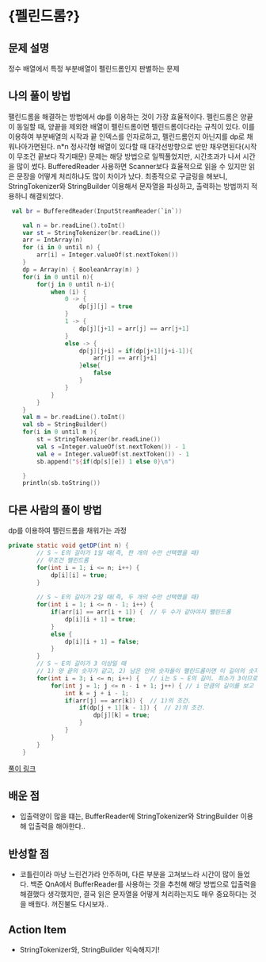# {펠린드롬?}

## 문제 설명
정수 배열에서 특정 부분배열이 펠린드롬인지 판별하는 문제

## 나의 풀이 방법
팰린드롬을 해결하는 방법에서 dp를 이용하는 것이 가장 효율적이다. 펠린드롬은 양끝이 동일할 때, 양끝을 제외한 배열이 펠린드롬이면 펠린드롬이다라는 규칙이 있다.
이를 이용하여 부분배열의 시작과 끝 인덱스를 인자로하고, 펠린드롬인지 아닌지를 dp로 채워나아가면된다.
n*n 정사각형 배열이 있다할 때 대각선방향으로 반만 채우면된다(시작이 무조건 끝보다 작기때문)
문제는 해당 방법으로 일찍풀었지만, 시간초과가 나서 시간을 많이 썼다. BufferedReader 사용하면 Scanner보다 효율적으로 읽을 수 있지만 읽은 문장을 어떻게 처리하냐도 많이 차이가 났다.
최종적으로 구글링을 해보니, StringTokenizer와 StringBuilder 이용해서 문자열을 파싱하고, 출력하는 방법까지 적용하니 해결되었다.
```kotlin
 val br = BufferedReader(InputStreamReader(`in`))

    val n = br.readLine().toInt()
    var st = StringTokenizer(br.readLine())
    arr = IntArray(n)
    for (i in 0 until n) {
        arr[i] = Integer.valueOf(st.nextToken())
    }
    dp = Array(n) { BooleanArray(n) }
    for(i in 0 until n){
        for(j in 0 until n-i){
            when (i) {
                0 -> {
                    dp[j][j] = true
                }
                1 -> {
                    dp[j][j+1] = arr[j] == arr[j+1]
                }
                else -> {
                    dp[j][j+i] = if(dp[j+1][j+i-1]){
                        arr[j] == arr[j+i]
                    }else{
                        false
                    }
                }
            }
        }
    }
    val m = br.readLine().toInt()
    val sb = StringBuilder()
    for(i in 0 until m ){
        st = StringTokenizer(br.readLine())
        val s =Integer.valueOf(st.nextToken()) - 1
        val e = Integer.valueOf(st.nextToken()) - 1
        sb.append("${if(dp[s][e]) 1 else 0}\n")

    }
    println(sb.toString())
```

## 다른 사람의 풀이 방법
dp를 이용하여 팰린드롬을 채워가는 과정
```java
private static void getDP(int n) {
		// S ~ E의 길이가 1일 때(즉, 한 개의 수만 선택했을 때)
		// 무조건 팰린드롬
		for(int i = 1; i <= n; i++) {
			dp[i][i] = true;
		}
		
		// S ~ E의 길이가 2일 때(즉, 두 개의 수만 선택했을 때)
		for(int i = 1; i <= n - 1; i++) {
			if(arr[i] == arr[i + 1]) {	// 두 수가 같아야지 팰린드롬
				dp[i][i + 1] = true;
			}
			else {
				dp[i][i + 1] = false;
			}
		}
		// S ~ E의 길이가 3 이상일 때
		// 1) 양 끝의 숫자가 같고, 2) 남은 안의 숫자들이 팰린드롬이면 이 길이의 숫자들도 팰린드롬이다.
		for(int i = 3; i <= n; i++) {	// i는 S ~ E의 길이. 최소가 3이므로 3부터 시작. = 끝 인덱스
			for(int j = 1; j <= n - i + 1; j++) { // i 만큼의 길이를 보고 팰린드롬을 찾기 위한 시작 인덱스.
				int k = j + i - 1;
				if(arr[j] == arr[k]) {	// 1)의 조건.
					if(dp[j + 1][k - 1]) {	// 2)의 조건.
						dp[j][k] = true;
					}
				}
			}
		}
	}
```
[풀이 링크](https://maivve.tistory.com/29)

## 배운 점
- 입출력양이 많을 떄는, BufferReader에 StringTokenizer와 StringBuilder 이용해 입출력을 해야한다..

## 반성할 점
- 코틀린이라 마냥 느린건가라 안주하며, 다른 부분을 고쳐보느라 시간이 많이 들었다. 백준 QnA에서 BufferReader를 사용하는 것을 추천해 해당 방법으로 입출력을 해결했다 생각했지만, 결국 읽은 문자열을 어떻게 처리하는지도 매우 중요하다는 것을 배웠다. 꺼진불도 다시보자..

## Action Item
- StringTokenizer와, StringBuilder 익숙해지기!